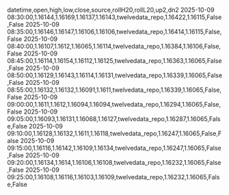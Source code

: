 datetime,open,high,low,close,source,rollH20,rollL20,up2,dn2
2025-10-09 08:30:00,1.16144,1.16169,1.16137,1.16143,twelvedata_repo,1.16422,1.16115,False,False
2025-10-09 08:35:00,1.16146,1.16147,1.16106,1.16106,twelvedata_repo,1.16414,1.16115,False,False
2025-10-09 08:40:00,1.16107,1.1612,1.16065,1.16114,twelvedata_repo,1.16384,1.16106,False,False
2025-10-09 08:45:00,1.16114,1.16154,1.16112,1.16125,twelvedata_repo,1.16363,1.16065,False,False
2025-10-09 08:50:00,1.16129,1.16143,1.16114,1.16131,twelvedata_repo,1.16339,1.16065,False,False
2025-10-09 08:55:00,1.16132,1.16132,1.16091,1.1611,twelvedata_repo,1.16339,1.16065,False,False
2025-10-09 09:00:00,1.1611,1.1612,1.16094,1.16094,twelvedata_repo,1.16294,1.16065,False,False
2025-10-09 09:05:00,1.16093,1.16131,1.16068,1.16127,twelvedata_repo,1.16287,1.16065,False,False
2025-10-09 09:10:00,1.16128,1.16132,1.1611,1.16118,twelvedata_repo,1.16247,1.16065,False,False
2025-10-09 09:15:00,1.16116,1.16142,1.16109,1.16134,twelvedata_repo,1.16247,1.16065,False,False
2025-10-09 09:20:00,1.16134,1.1614,1.16106,1.16108,twelvedata_repo,1.16232,1.16065,False,False
2025-10-09 09:25:00,1.16108,1.16116,1.16103,1.16109,twelvedata_repo,1.16232,1.16065,False,False
